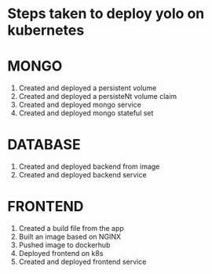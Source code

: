 # Steps taken to deploy yolo on kubernetes
# MONGO
1. Created and deployed a persistent volume
2. Created and deployed a persisteNt volume claim
3. Created and deployed mongo service
4. Created and deployed mongo stateful set

# DATABASE
1. Created and deployed backend from image
2. Created and deployed backend service

# FRONTEND
1. Created a build file from the app
2. Built an image based on NGINX
3. Pushed image to dockerhub
4. Deployed frontend on k8s
5. Created and deployed frontend service

